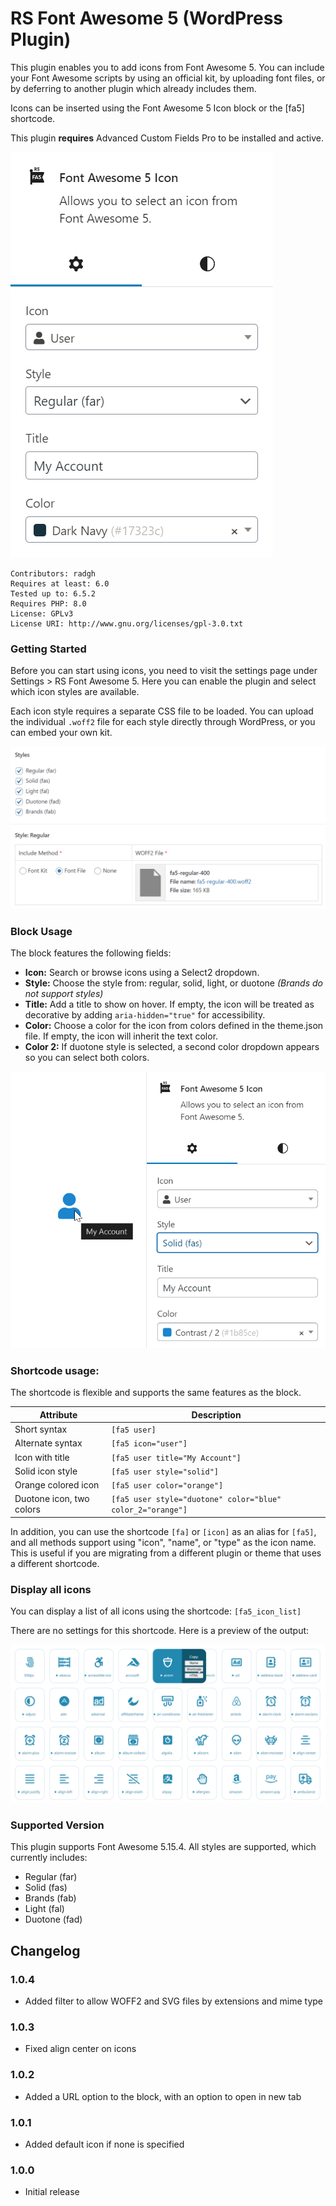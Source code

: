 # RS Font Awesome 5 (WordPress Plugin)

This plugin enables you to add icons from Font Awesome 5. You can include your Font Awesome scripts by using an official kit, by uploading font files, or by deferring to another plugin which already includes them.

Icons can be inserted using the Font Awesome 5 Icon block or the [fa5] shortcode.

This plugin **requires** Advanced Custom Fields Pro to be installed and active.

![Screenshot showing the basic usage of the block](screenshot-basic-usage.png)

```
Contributors: radgh
Requires at least: 6.0
Tested up to: 6.5.2
Requires PHP: 8.0
License: GPLv3
License URI: http://www.gnu.org/licenses/gpl-3.0.txt
```

### Getting Started

Before you can start using icons, you need to visit the settings page under Settings > RS Font Awesome 5. Here you can enable the plugin and select which icon styles are available.

Each icon style requires a separate CSS file to be loaded. You can upload the individual `.woff2` file for each style directly through WordPress, or you can embed your own kit.

![The settings page, showing the style "Regular" has the font file uploaded to WordPress](screenshot-font-upload.png)

### Block Usage

The block features the following fields:

- **Icon:** Search or browse icons using a Select2 dropdown.
- **Style:** Choose the style from: regular, solid, light, or duotone
  _(Brands do not support styles)_
- **Title:** Add a title to show on hover. If empty, the icon will be treated as decorative by adding `aria-hidden="true"` for accessibility.
- **Color:** Choose a color for the icon from colors defined in the theme.json file. If empty, the icon will inherit the text color.
- **Color 2:** If duotone style is selected, a second color dropdown appears so you can select both colors.

![Preview of the Font Awesome 5 Icon block selecting the User icon with a selected style, title, and color.](screenshot-block.png)

### Shortcode usage:

The shortcode is flexible and supports the same features as the block.

| Attribute                | Description                                                |
|--------------------------|------------------------------------------------------------|
| Short syntax             | `[fa5 user]`                                               |
| Alternate syntax         | `[fa5 icon="user"]`                                        |
| Icon with title          | `[fa5 user title="My Account"]`                            |
| Solid icon style         | `[fa5 user style="solid"]`                                 |
| Orange colored icon      | `[fa5 user color="orange"]`                                |
| Duotone icon, two colors | `[fa5 user style="duotone" color="blue" color_2="orange"]` |

In addition, you can use the shortcode `[fa]` or `[icon]` as an alias for `[fa5]`, and all methods support using "icon", "name", or "type" as the icon name. This is useful if you are migrating from a different plugin or theme that uses a different shortcode.

### Display all icons

You can display a list of all icons using the shortcode: ```[fa5_icon_list]```

There are no settings for this shortcode. Here is a preview of the output:

![Preview of the icon list shortcode, showing three rows of icons and the ability to copy the name, shortcode, or html](screenshot-icon-list.png)

### Supported Version

This plugin supports Font Awesome 5.15.4. All styles are supported, which currently includes:
  * Regular (far)
  * Solid (fas)
  * Brands (fab)
  * Light (fal)
  * Duotone (fad)

## Changelog

### 1.0.4
* Added filter to allow WOFF2 and SVG files by extensions and mime type

### 1.0.3
* Fixed align center on icons

### 1.0.2
* Added a URL option to the block, with an option to open in new tab

### 1.0.1
* Added default icon if none is specified

### 1.0.0
* Initial release